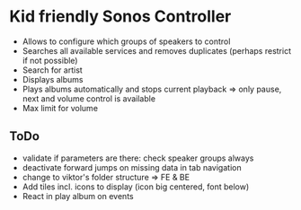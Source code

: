 # Kid friendly Sonos Controller

- Allows to configure which groups of speakers to control
- Searches all available services and removes duplicates (perhaps restrict if not possible)
- Search for artist
- Displays albums
- Plays albums automatically and stops current playback => only pause, next and volume control is available
- Max limit for volume

## ToDo
- validate if parameters are there: check speaker groups always
- deactivate forward jumps on missing data in tab navigation
- change to viktor's folder structure => FE & BE
- Add tiles incl. icons to display (icon big centered, font below)
- React in play album on events